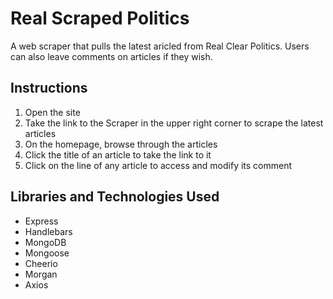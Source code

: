 # Real Scraped Politics
A web scraper that pulls the latest aricled from Real Clear Politics. Users can also leave comments on articles if they wish.

## Instructions
<ol>
<li> Open the site</li>
<li> Take the link to the Scraper in the upper right corner to scrape the latest articles</li>
<li> On the homepage, browse through the articles</li>
<li> Click the title of an article to take the link to it</li>
<li> Click on the line of any article to access and modify its comment</li>
</ol>

## Libraries and Technologies Used
<ul>
<li>Express</li>
<li>Handlebars</li>
<li>MongoDB</li>
<li>Mongoose</li>
<li>Cheerio</li>
<li>Morgan</li>
<li>Axios</li>
</ul>